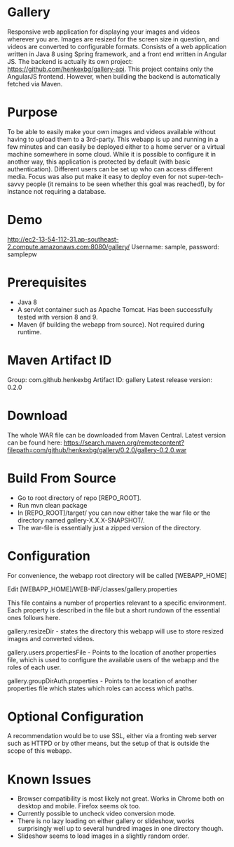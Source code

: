 # Gallery
Responsive web application for displaying your images and videos wherever you are. Images are resized for the screen size in question, and videos are converted to configurable formats. Consists of a web application written in Java 8 using Spring framework, and a front end written in Angular JS.
The backend is actually its own project: https://github.com/henkexbg/gallery-api. This project contains only the AngularJS frontend. However, when building the backend is automatically fetched via Maven.

# Purpose
To be able to easily make your own images and videos available without having to upload them to a 3rd-party. This webapp is up and running in a few minutes and can easily be deployed either to a home server or a virtual machine somewhere in some cloud. While it is possible to configure it in another way, this application is protected by default (with basic authentication). Different users can be set up who can access different media.
Focus was also put make it easy to deploy even for not super-tech-savvy people (it remains to be seen whether this goal was reached!), by for instance not requiring a database.

# Demo
http://ec2-13-54-112-31.ap-southeast-2.compute.amazonaws.com:8080/gallery/
Username: sample, password: samplepw

# Prerequisites
- Java 8
- A servlet container such as Apache Tomcat. Has been successfully tested with version 8 and 9.
- Maven (if building the webapp from source). Not required during runtime.

# Maven Artifact ID
Group: com.github.henkexbg
Artifact ID: gallery
Latest release version: 0.2.0

# Download
The whole WAR file can be downloaded from Maven Central. Latest version can be found here:
https://search.maven.org/remotecontent?filepath=com/github/henkexbg/gallery/0.2.0/gallery-0.2.0.war

# Build From Source
- Go to root directory of repo [REPO_ROOT].
- Run mvn clean package
- In [REPO_ROOT]/target/ you can now either take the war file or the directory named gallery-X.X.X-SNAPSHOT/.
- The war-file is essentially just a zipped version of the directory.

# Configuration
For convenience, the webapp root directory will be called [WEBAPP_HOME]

Edit [WEBAPP_HOME]/WEB-INF/classes/gallery.properties

This file contains a number of properties relevant to a specific environment. Each property is described in the file but a short rundown of the essential ones follows here.

gallery.resizeDir - states the directory this webapp will use to store resized images and converted videos.

gallery.users.propertiesFile - Points to the location of another properties file, which is used to configure the available users of the webapp and the roles of each user.

gallery.groupDirAuth.properties - Points to the location of another properties file which states which roles can access which paths.

# Optional Configuration
A recommendation would be to use SSL, either via a fronting web server such as HTTPD or by other means, but the setup of that is outside the scope of this webapp.

# Known Issues
- Browser compatibility is most likely not great. Works in Chrome both on desktop and mobile. Firefox seems ok too.
- Currently possible to uncheck video conversion mode.
- There is no lazy loading on either gallery or slideshow, works surprisingly well up to several hundred images in one directory though.
- Slideshow seems to load images in a slightly random order.
